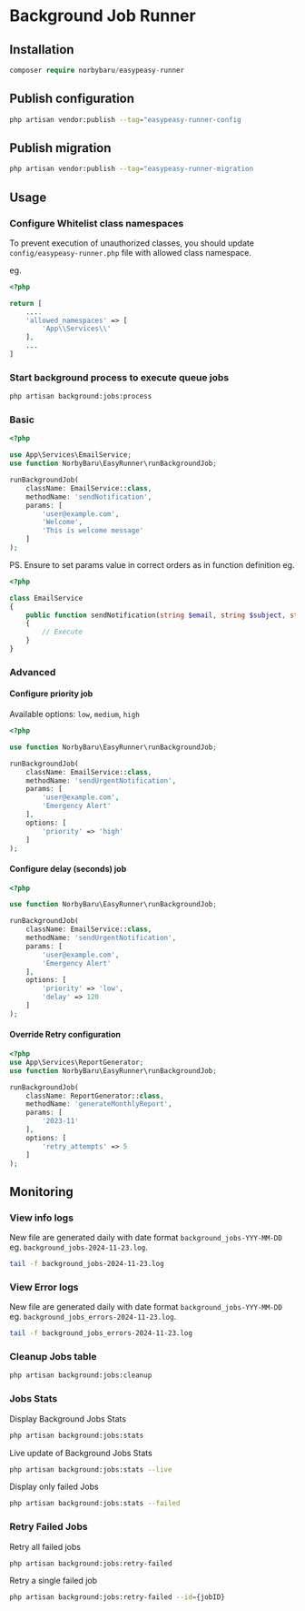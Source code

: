 # Background Job Runner

## Installation
```php
composer require norbybaru/easypeasy-runner
```

## Publish configuration
```bash
php artisan vendor:publish --tag="easypeasy-runner-config
```

## Publish migration
```bash
php artisan vendor:publish --tag="easypeasy-runner-migration
```

## Usage

### Configure Whitelist class namespaces 
To prevent execution of unauthorized classes, you should update `config/easypeasy-runner.php` file
with allowed class namespace.

eg. 
```php
<?php

return [
    ....
    'allowed_namespaces' => [
        'App\\Services\\'
    ],
    ...
]
```

### Start background process to execute queue jobs
```bash
php artisan background:jobs:process
```

### Basic
```php
<?php

use App\Services\EmailService;
use function NorbyBaru\EasyRunner\runBackgroundJob;

runBackgroundJob(
    className: EmailService::class, 
    methodName: 'sendNotification',
    params: [
        'user@example.com', 
        'Welcome',
        'This is welcome message'
    ]
);
```

PS. Ensure to set params value in correct orders as in function definition
eg.
```php
<?php

class EmailService
{
    public function sendNotification(string $email, string $subject, string $message)
    {
        // Execute
    }
}
```

### Advanced
#### Configure priority job 
Available options: `low`, `medium`, `high`
```php
<?php

use function NorbyBaru\EasyRunner\runBackgroundJob;

runBackgroundJob(
    className: EmailService::class,
    methodName: 'sendUrgentNotification',
    params: [
        'user@example.com',
        'Emergency Alert'
    ],
    options: [
        'priority' => 'high'
    ]
);
```

#### Configure delay (seconds) job
```php
<?php

use function NorbyBaru\EasyRunner\runBackgroundJob;

runBackgroundJob(
    className: EmailService::class,
    methodName: 'sendUrgentNotification',
    params: [
        'user@example.com',
        'Emergency Alert'
    ],
    options: [
        'priority' => 'low',
        'delay' => 120
    ]
);

```

#### Override Retry configuration
```php
<?php
use App\Services\ReportGenerator;
use function NorbyBaru\EasyRunner\runBackgroundJob;

runBackgroundJob(
    className: ReportGenerator::class, 
    methodName: 'generateMonthlyReport', 
    params: [
        '2023-11'
    ], 
    options: [
        'retry_attempts' => 5
    ]
);
```

## Monitoring
### View info logs
New file are generated daily with date format `background_jobs-YYY-MM-DD` eg. `background_jobs-2024-11-23.log`.
```bash
tail -f background_jobs-2024-11-23.log
```

### View Error logs
New file are generated daily with date format `background_jobs-YYY-MM-DD` eg. `background_jobs_errors-2024-11-23.log`.
```bash
tail -f background_jobs_errors-2024-11-23.log
```

### Cleanup Jobs table
```bash
php artisan background:jobs:cleanup
```

### Jobs Stats
Display Background Jobs Stats
```bash
php artisan background:jobs:stats
```

Live update of Background Jobs Stats
```bash
php artisan background:jobs:stats --live
```

Display only failed Jobs
```bash
php artisan background:jobs:stats --failed
```

### Retry Failed Jobs
Retry all failed jobs
```bash
php artisan background:jobs:retry-failed
```

Retry a single failed job
```bash
php artisan background:jobs:retry-failed --id={jobID}
```